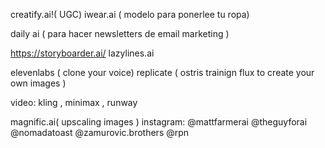 creatify.ai!( UGC) 
iwear.ai ( modelo para ponerlee tu ropa)

daily ai ( para hacer newsletters de email marketing ) 

https://storyboarder.ai/
lazylines.ai

elevenlabs ( clone your voice)
replicate ( ostris trainign flux to create your own images )

video: kling , minimax , runway

magnific.ai( upscaling images )
instagram:
@mattfarmerai
@theguyforai
@nomadatoast
@zamurovic.brothers
@rpn
